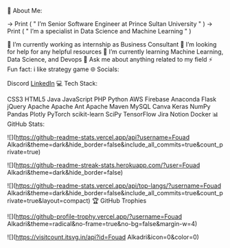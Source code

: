 💫 About Me:

-> Print ( " I’m Senior Software Engineer at Prince Sultan University " )
-> Print ( " I’m a specialist in Data Science and Machine Learning " )

🔭 I’m currently working as internship as Business Consultant
🤝 I’m looking for help for any helpful resources
🌱 I’m currently learning Machine Learning, Data Science, and Devops
💬 Ask me about anything related to my field
⚡ Fun fact: i like strategy game
🌐 Socials:

Discord [LinkedIn](https://linkedin.com/in/fouad-alkadri)
💻 Tech Stack:

CSS3 HTML5 Java JavaScript PHP Python AWS Firebase Anaconda Flask jQuery Apache Apache Ant Apache Maven MySQL Canva Keras NumPy Pandas Plotly PyTorch scikit-learn SciPy TensorFlow Jira Notion Docker
📊 GitHub Stats:

![](https://github-readme-stats.vercel.app/api?username=Fouad Alkadri&theme=dark&hide_border=false&include_all_commits=true&count_private=true)

![](https://github-readme-streak-stats.herokuapp.com/?user=Fouad Alkadri&theme=dark&hide_border=false)

![](https://github-readme-stats.vercel.app/api/top-langs/?username=Fouad Alkadri&theme=dark&hide_border=false&include_all_commits=true&count_private=true&layout=compact)
🏆 GitHub Trophies

![](https://github-profile-trophy.vercel.app/?username=Fouad Alkadri&theme=radical&no-frame=true&no-bg=false&margin-w=4)

![](https://visitcount.itsvg.in/api?id=Fouad Alkadri&icon=0&color=0)
